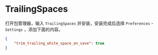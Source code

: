 # TrailingSpaces

打开包管理器，输入 `TrailingSpaces` 并安装，安装完成后选择 `Preferences` - `Settings` ，添加下面的内容。

```json
{
    "trim_trailing_white_space_on_save": true
}
```

